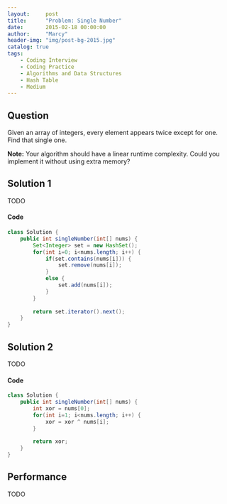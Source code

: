 ```yaml
---
layout:     post
title:      "Problem: Single Number"
date:       2015-02-18 00:00:00
author:     "Marcy"
header-img: "img/post-bg-2015.jpg"
catalog: true
tags:
    - Coding Interview
    - Coding Practice
    - Algorithms and Data Structures
    - Hash Table
    - Medium
---
```


## Question

Given an array of integers, every element appears twice except for one. Find that single one.

**Note:**
Your algorithm should have a linear runtime complexity. Could you implement it without using extra memory?

## Solution 1
TODO

#### Code
```java
class Solution {
    public int singleNumber(int[] nums) {
        Set<Integer> set = new HashSet();
        for(int i=0; i<nums.length; i++) {
            if(set.contains(nums[i])) {
                set.remove(nums[i]);
            }
            else {
                set.add(nums[i]);
            }
        }
        
        return set.iterator().next();
    }
}
```

## Solution 2
TODO

#### Code
```java
class Solution {
    public int singleNumber(int[] nums) {
        int xor = nums[0];
        for(int i=1; i<nums.length; i++) {
            xor = xor ^ nums[i];
        }
        
        return xor;
    }
}
```

## Performance
TODO
